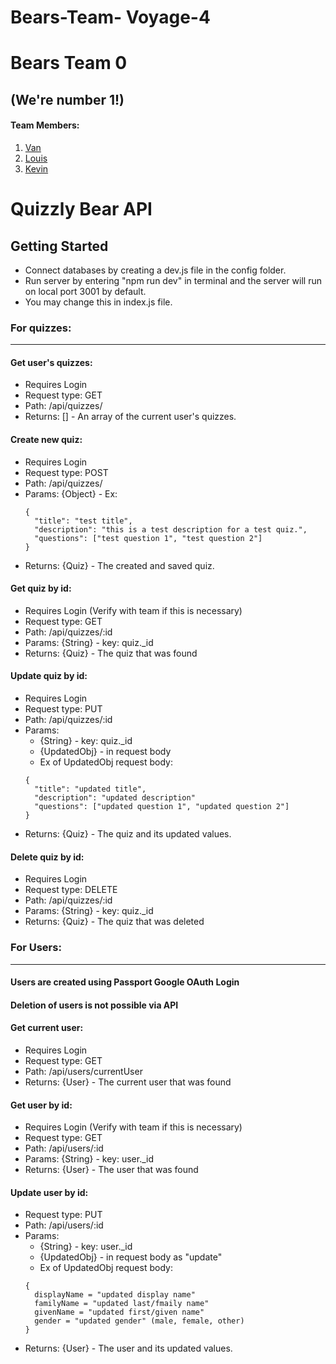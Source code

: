 # Bears-Team- Voyage-4

# Bears Team 0
## (We're number 1!)

#### Team Members:
1. [Van](http://github.com/vannya)
2. [Louis](http://github.com/louisheimel)
3. [Kevin](http://github.com/)

# Quizzly Bear API

## Getting Started
- Connect databases by creating a dev.js file in the config folder.
- Run server by entering "npm run dev" in terminal and the server will run on local port 3001 by default.
- You may change this in index.js file.

### For quizzes:
----------------------------

#### Get user's quizzes:  
- Requires Login  
- Request type: GET  
- Path: /api/quizzes/  
- Returns: [] - An array of the current user's quizzes.  

#### Create new quiz:
- Requires Login    
- Request type: POST  
- Path: /api/quizzes/  
- Params: {Object} - Ex:
    ```
    {
      "title": "test title",
      "description": "this is a test description for a test quiz.",
      "questions": ["test question 1", "test question 2"]
    }
    ```
- Returns: {Quiz} - The created and saved quiz.

#### Get quiz by id:  
- Requires Login (Verify with team if this is necessary)
- Request type: GET
- Path: /api/quizzes/:id
- Params: {String} - key: quiz._id
- Returns: {Quiz} - The quiz that was found

#### Update quiz by id:
- Requires Login   
- Request type: PUT
- Path: /api/quizzes/:id
- Params: 
  - {String} - key: quiz._id
  - {UpdatedObj} - in request body
  - Ex of UpdatedObj request body:
  ```
  {
    "title": "updated title",
    "description": "updated description"
    "questions": ["updated question 1", "updated question 2"]
  }
  ```
- Returns: {Quiz} - The quiz and its updated values.

#### Delete quiz by id:
- Requires Login   
- Request type: DELETE
- Path: /api/quizzes/:id
- Params: {String} - key: quiz._id
- Returns: {Quiz} - The quiz that was deleted


### For Users:
----------------------------

#### Users are created using Passport Google OAuth Login
#### Deletion of users is not possible via API

#### Get current user:
- Requires Login
- Request type: GET
- Path: /api/users/currentUser
- Returns: {User} - The current user that was found

#### Get user by id:
- Requires Login (Verify with team if this is necessary)
- Request type: GET
- Path: /api/users/:id
- Params: {String} - key: user._id
- Returns: {User} - The user that was found

#### Update user by id:
- Request type: PUT
- Path: /api/users/:id
- Params: 
  - {String} - key: user._id
  - {UpdatedObj} - in request body as "update"
  - Ex of UpdatedObj request body:
  ```
  {
    displayName = "updated display name"
    familyName = "updated last/fmaily name"
    givenName = "updated first/given name"
    gender = "updated gender" (male, female, other)
  }
  ```
- Returns: {User} - The user and its updated values.
